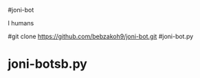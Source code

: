 #joni-bot


I humans

#git clone https://github.com/bebzakoh9/joni-bot.git
#joni-bot.py
# joni-botsb.py